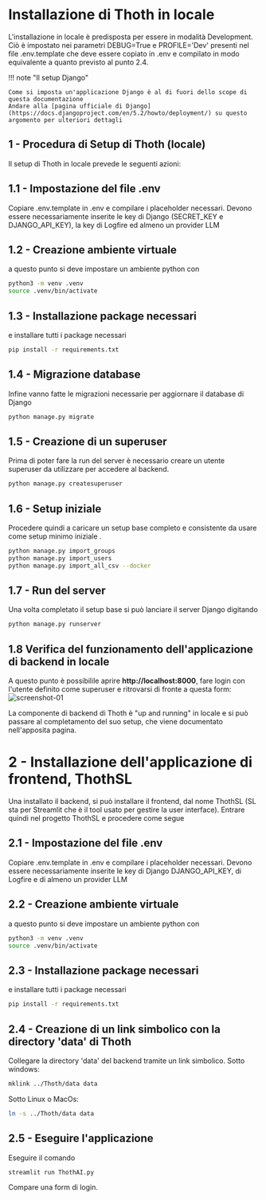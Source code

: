 # Installazione di Thoth in locale
L'installazione in locale è predisposta per essere in modalità Development.
Ciò è impostato nei parametri DEBUG=True e PROFILE='Dev' presenti nel file .env.template che deve essere copiato in .env e compilato in modo equivalente a quanto previsto al punto 2.4.


!!! note "Il setup Django"

    Come si imposta un'applicazione Django è al di fuori dello scope di questa documentazione
    Andare alla [pagina ufficiale di Django](https://docs.djangoproject.com/en/5.2/howto/deployment/) su questo argomento per ulteriori dettagli

## 1 - Procedura di Setup di Thoth (locale)
Il setup di Thoth in locale prevede le seguenti azioni:

## 1.1 - Impostazione del file .env
Copiare .env.template in .env e compilare i placeholder necessari. 
Devono essere necessariamente inserite le key di Django (SECRET_KEY e DJANGO_API_KEY), la key di Logfire ed almeno un provider LLM

## 1.2 - Creazione ambiente virtuale
a questo punto si deve impostare un ambiente python con 
``` bash
python3 -m venv .venv
source .venv/bin/activate
```

## 1.3 - Installazione package necessari
e installare tutti i package necessari
```bash
pip install -r requirements.txt
```

## 1.4 - Migrazione database
Infine vanno fatte le migrazioni necessarie per aggiornare il database di Django
```bash
python manage.py migrate
```

## 1.5 - Creazione di un superuser
Prima di poter fare la run del server è necessario creare un utente superuser da utilizzare per accedere al backend.
```bash
python manage.py createsuperuser
```

##  1.6 - Setup iniziale
Procedere quindi a caricare un setup base completo e consistente da usare come setup minimo iniziale .
```bash
python manage.py import_groups
python manage.py import_users
python manage.py import_all_csv --docker
```

## 1.7 - Run del server
Una volta completato il setup base si può lanciare il server Django digitando
```bash
python manage.py runserver
```

## 1.8 Verifica del funzionamento dell'applicazione di backend in locale
A questo punto è possibilile aprire **http://localhost:8000**, fare login con l'utente definito come superuser e ritrovarsi di fronte a questa form:
![screenshot-01](../assets/screenshot-01.png)

La componente di backend di Thoth è "up and running" in locale e si può passare al completamento del suo setup, che viene documentato nell'apposita pagina.

# 2 - Installazione dell'applicazione di frontend, ThothSL
Una installato il backend, si può installare il frontend, dal nome ThothSL (SL sta per Streamlit che è il tool usato per gestire la user interface). Entrare quindi nel progetto ThothSL e procedere come segue

## 2.1 - Impostazione del file .env
Copiare .env.template in .env e compilare i placeholder necessari. 
Devono essere necessariamente inserite le key di Django DJANGO_API_KEY, di Logfire e di almeno un provider LLM

## 2.2 - Creazione ambiente virtuale
a questo punto si deve impostare un ambiente python con 
``` bash
python3 -m venv .venv
source .venv/bin/activate
```

## 2.3 - Installazione package necessari
e installare tutti i package necessari
```bash
pip install -r requirements.txt
```

## 2.4 - Creazione di un link simbolico con la directory 'data' di Thoth
Collegare la directory 'data' del backend tramite un link simbolico. 
 Sotto windows:
```bash
mklink ../Thoth/data data
```

Sotto Linux o MacOs:
```bash
ln -s ../Thoth/data data
```

## 2.5 - Eseguire l'applicazione
Eseguire il comando
```bash
streamlit run ThothAI.py
```
Compare una form di login. 
